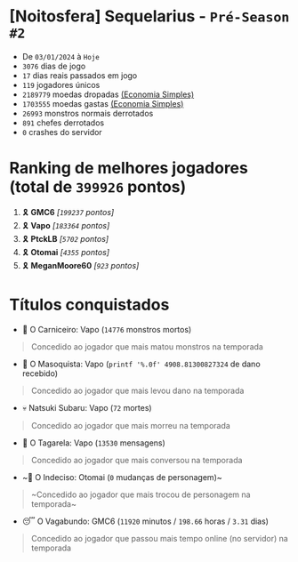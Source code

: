 # [Noitosfera] Sequelarius - `Pré-Season #2`
- De `03/01/2024` à `Hoje`
- `3076` dias de jogo
- `17` dias reais passados em jogo
- `119` jogadores únicos
- `2189779` moedas dropadas [(Economia Simples)](https://github.com/otomay/Economia-Simples)
- `1703555` moedas gastas [(Economia Simples)](https://github.com/otomay/Economia-Simples)
- `26993` monstros normais derrotados
- `891` chefes derrotados
- `0` crashes do servidor

# Ranking de melhores jogadores (total de `399926` pontos)
1. 🎗️ **GMC6** *[`199237` pontos]*
2. 🎗️ **Vapo** *[`183364` pontos]*
3. 🎗️ **PtckLB** *[`5702` pontos]*
4. 🎗️ **Otomai** *[`4355` pontos]*
5. 🎗️ **MeganMoore60** *[`923` pontos]*

# Títulos conquistados
- 👹 O Carniceiro: Vapo (`14776` monstros mortos)
> Concedido ao jogador que mais matou monstros na temporada
- 🥵 O Masoquista: Vapo (`printf '%.0f' 4908.81300827324` de dano recebido)
> Concedido ao jogador que mais levou dano na temporada
- 💀 Natsuki Subaru: Vapo (`72` mortes)
> Concedido ao jogador que mais morreu na temporada
- 🦜 O Tagarela: Vapo (`13530` mensagens)
> Concedido ao jogador que mais conversou na temporada
- ~🤔 O Indeciso: Otomai (`0` mudanças de personagem)~
> ~Concedido ao jogador que mais trocou de personagem na temporada~
- 😴 O Vagabundo: GMC6 (`11920` minutos / `198.66` horas / `3.31` dias)
> Concedido ao jogador que passou mais tempo online (no servidor) na temporada
